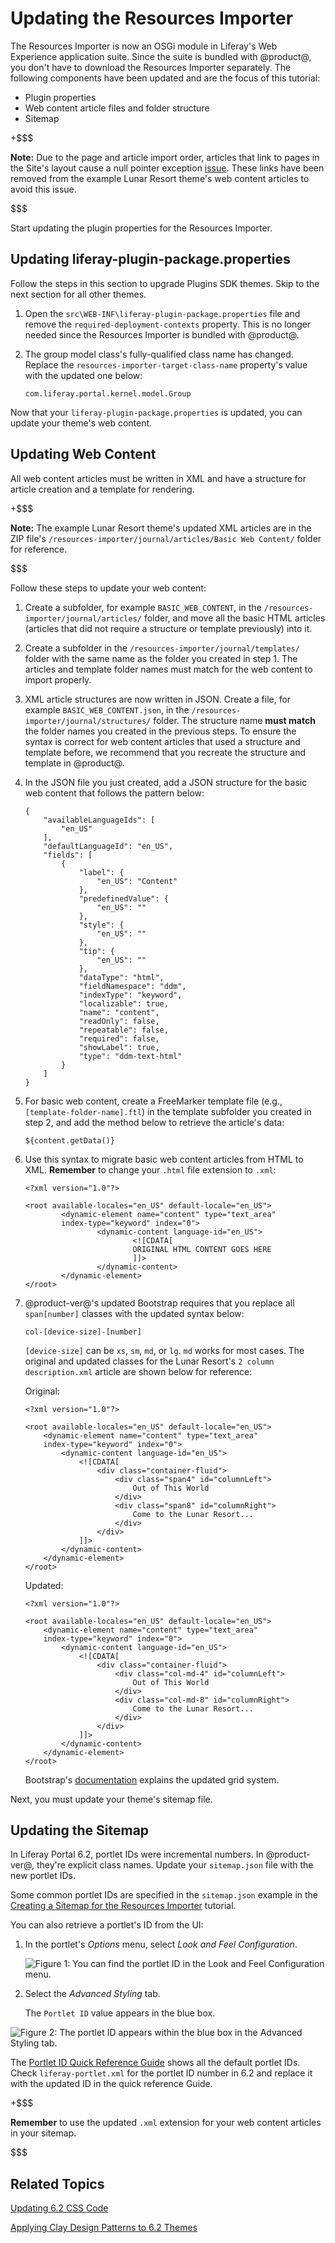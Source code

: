 # Updating the Resources Importer [](id=updating-the-resources-importer)

The Resources Importer is now an OSGi module in Liferay's Web Experience
application suite. Since the suite is bundled with @product@, you don't have to
download the Resources Importer separately. The following components have been
updated and are the focus of this tutorial:

- Plugin properties
- Web content article files and folder structure
- Sitemap

+$$$

**Note:** Due to the page and article import order, articles that link to pages 
in the Site's layout cause a null pointer exception 
[issue](https://issues.liferay.com/browse/LPS-64859). 
These links have been removed from the example Lunar Resort theme's web content 
articles to avoid this issue. 

$$$

Start updating the plugin properties for the Resources Importer.

## Updating liferay-plugin-package.properties [](id=updating-liferay-plugin-package-properties)

Follow the steps in this section to upgrade Plugins SDK themes. Skip to the next 
section for all other themes. 

1.  Open the `src\WEB-INF\liferay-plugin-package.properties` file and remove the 
    `required-deployment-contexts` property. This is no longer needed since the 
    Resources Importer is bundled with @product@.

2.  The group model class's fully-qualified class name has changed. Replace the 
    `resources-importer-target-class-name` property's value with the updated one 
    below:

        com.liferay.portal.kernel.model.Group

Now that your `liferay-plugin-package.properties` is updated, you can update 
your theme's web content.

## Updating Web Content [](id=updating-web-content)

All web content articles must be written in XML and have a structure for article 
creation and a template for rendering. 

+$$$

**Note:** The example Lunar Resort theme's updated XML articles are in the ZIP 
file's `/resources-importer/journal/articles/Basic Web Content/` folder for 
reference.

$$$

Follow these steps to update your web content:

1.  Create a subfolder, for example `BASIC_WEB_CONTENT`, in the 
    `/resources-importer/journal/articles/` folder, and move all the basic HTML 
    articles (articles that did not require a structure or template previously) 
    into it. 

2.  Create a subfolder in the `/resources-importer/journal/templates/` folder 
    with the same name as the folder you created in step 1. The articles and 
    template folder names must match for the web content to import properly.

3.  XML article structures are now written in JSON. Create a file, for example 
    `BASIC_WEB_CONTENT.json`, in the `/resources-importer/journal/structures/` 
    folder. The structure name **must match** the folder names you created in 
    the previous steps. To ensure the syntax is correct for web content articles 
    that used a structure and template before, we recommend that you recreate 
    the structure and template in @product@. 

4.  In the JSON file you just created, add a JSON structure for the basic web 
    content that follows the pattern below:

        {
            "availableLanguageIds": [
                "en_US"
            ],
            "defaultLanguageId": "en_US",
            "fields": [
                {
                    "label": {
                        "en_US": "Content"
                    },
                    "predefinedValue": {
                        "en_US": ""
                    },
                    "style": {
                        "en_US": ""
                    },
                    "tip": {
                        "en_US": ""
                    },
                    "dataType": "html",
                    "fieldNamespace": "ddm",
                    "indexType": "keyword",
                    "localizable": true,
                    "name": "content",
                    "readOnly": false,
                    "repeatable": false,
                    "required": false,
                    "showLabel": true,
                    "type": "ddm-text-html"
                }
            ]
        }

5.  For basic web content, create a FreeMarker template file 
    (e.g., `[template-folder-name].ftl`) in the template subfolder you created 
    in step 2, and add the method below to retrieve the article's data:

        ${content.getData()}

6.  Use this syntax to migrate basic web content articles from HTML to XML. 
    **Remember** to change your `.html` file extension to `.xml`: 

        <?xml version="1.0"?>

        <root available-locales="en_US" default-locale="en_US">
                <dynamic-element name="content" type="text_area"
                index-type="keyword" index="0">
                        <dynamic-content language-id="en_US">
                                <![CDATA[
                                ORIGINAL HTML CONTENT GOES HERE
                                ]]>
                        </dynamic-content>
                </dynamic-element>
        </root>

7.  @product-ver@'s updated Bootstrap requires that you replace all 
    `span[number]` classes with the updated syntax below:

        col-[device-size]-[number]

    `[device-size]` can be `xs`, `sm`, `md`, or `lg`. `md` works for most cases. 
    The original and updated classes for the Lunar Resort's 
    `2 column description.xml` article are shown below for reference:

    Original:

        <?xml version="1.0"?>

        <root available-locales="en_US" default-locale="en_US">
            <dynamic-element name="content" type="text_area"
            index-type="keyword" index="0">
                <dynamic-content language-id="en_US">
                    <![CDATA[
                        <div class="container-fluid">
                            <div class="span4" id="columnLeft">
                                Out of This World
                            </div>
                            <div class="span8" id="columnRight">
                                Come to the Lunar Resort...
                            </div>
                        </div>
                    ]]>
                </dynamic-content>
            </dynamic-element>
        </root>
 
    Updated:

        <?xml version="1.0"?>

        <root available-locales="en_US" default-locale="en_US">
            <dynamic-element name="content" type="text_area"
            index-type="keyword" index="0">
                <dynamic-content language-id="en_US">
                    <![CDATA[
                        <div class="container-fluid">
                            <div class="col-md-4" id="columnLeft">
                                Out of This World
                            </div>
                            <div class="col-md-8" id="columnRight">
                                Come to the Lunar Resort...
                            </div>
                        </div>
                    ]]>
                </dynamic-content>
            </dynamic-element>
        </root>

    Bootstrap's 
    [documentation](https://getbootstrap.com/docs/4.0/layout/grid/) explains the 
    updated grid system. 

Next, you must update your theme's sitemap file. 

## Updating the Sitemap [](id=updating-the-sitemap)

In Liferay Portal 6.2, portlet IDs were incremental numbers. In @product-ver@, 
they're explicit class names. Update your `sitemap.json` file with the new 
portlet IDs. 

Some common portlet IDs are specified in the `sitemap.json` example in the 
[Creating a Sitemap for the Resources Importer](/develop/tutorials/-/knowledge_base/7-1/creating-a-sitemap-for-the-resources-importer) 
tutorial.

You can also retrieve a portlet's ID from the UI:

1.  In the portlet's *Options* menu, select *Look and Feel Configuration*.
 
    ![Figure 1: You can find the portlet ID in the *Look and Feel Configuration* menu.](../../../../images/upgrading-themes-look-and-feel-menu.png)

2.  Select the *Advanced Styling* tab.

    The `Portlet ID` value appears in the blue box.

![Figure 2: The portlet ID appears within the blue box in the *Advanced Styling* tab.](../../../../images/upgrading-themes-portlet-id.png)

The [Portlet ID Quick Reference Guide](https://dev.liferay.com/participate/liferaypedia/-/wiki/Main/Portlet+ID+Quick+Reference+Guide)
shows all the default portlet IDs. Check `liferay-portlet.xml` for the portlet
ID number in 6.2 and replace it with the updated ID in the quick reference
Guide. 

+$$$

**Remember** to use the updated `.xml` extension for your web content articles 
in your sitemap.

$$$

## Related Topics [](id=related-topics)

[Updating 6.2 CSS Code](/develop/tutorials/-/knowledge_base/7-1/updating-6-2-css-code)

[Applying Clay Design Patterns to 6.2 Themes](/develop/tutorials/-/knowledge_base/7-1/applying-clay-design-patterns-to-6.2-themes)
